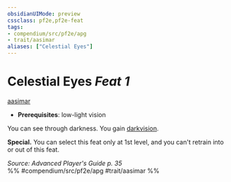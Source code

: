 ```yaml
---
obsidianUIMode: preview
cssclass: pf2e,pf2e-feat
tags:
- compendium/src/pf2e/apg
- trait/aasimar
aliases: ["Celestial Eyes"]
---
```

# Celestial Eyes  *Feat 1*  
[aasimar](../../rules/traits/aasimar-apg.md)  

- **Prerequisites**: low-light vision

You can see through darkness. You gain [darkvision](../../rules/abilities/darkvision.md).

**Special.** You can select this feat only at 1st level, and you can't retrain into or out of this feat.

*Source: Advanced Player's Guide p. 35*  
%% #compendium/src/pf2e/apg #trait/aasimar %%